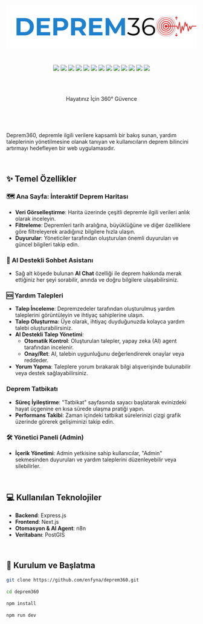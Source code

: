 
<p align="center">
  <img src="public/depremLogo.png"/>
</p>
<h1 align="center">
</h1>
<p align="center">
  <img src=https://img.shields.io/badge/next%20js-000000?style=for-the-badge&logo=nextdotjs&logoColor=white>
  <img src=https://img.shields.io/badge/Tailwind_CSS-38B2AC?style=for-the-badge&logo=tailwind-css&logoColor=white>
  <img src=https://img.shields.io/badge/Leaflet-199900?style=for-the-badge&logo=Leaflet&logoColor=white>
  <img src=https://img.shields.io/badge/JWT-000000?style=for-the-badge&logo=JSON%20web%20tokens&logoColor=white>
  <img src=https://img.shields.io/badge/mail-D14836?style=for-the-badge&logo=gmail&logoColor=white>
  <img src=https://img.shields.io/badge/shadcn%2Fui-000000?style=for-the-badge&logo=shadcnui&logoColor=white>
  <img src=https://img.shields.io/badge/Canva-%2300C4CC.svg?&style=for-the-badge&logo=Canva&logoColor=white>
  <img src=https://img.shields.io/badge/React-20232A?style=for-the-badge&logo=react&logoColor=61DAFB>
  <img src=https://img.shields.io/badge/TypeScript-007ACC?style=for-the-badge&logo=typescript&logoColor=white>
  <img src=https://img.shields.io/badge/Vercel-000000?style=for-the-badge&logo=vercel&logoColor=white>
  <img src=https://img.shields.io/badge/github%20copilot-000000?style=for-the-badge&logo=githubcopilot&logoColor=white>
  <img src=https://img.shields.io/badge/ChatGPT-74aa9c?style=for-the-badge&logo=openai&logoColor=white>
  <img src=https://img.shields.io/badge/Google%20Gemini-8E75B2?style=for-the-badge&logo=googlegemini&logoColor=white>
</p>
<br><br>
<p align="center">
  Hayatınız İçin 360° Güvence
</p>
<br>
<br>
<br>

Deprem360, depremle ilgili verilere kapsamlı bir bakış sunan, yardım taleplerinin yönetilmesine olanak tanıyan ve kullanıcıların deprem bilincini artırmayı hedefleyen bir web uygulamasıdır.

<br>

## ✨ Temel Özellikler

### 🗺️ Ana Sayfa: İnteraktif Deprem Haritası
- **Veri Görselleştirme**: Harita üzerinde çeşitli depremle ilgili verileri anlık olarak inceleyin.
- **Filtreleme**: Depremleri tarih aralığına, büyüklüğüne ve diğer özelliklere göre filtreleyerek aradığınız bilgilere hızla ulaşın.
- **Duyurular**: Yöneticiler tarafından oluşturulan önemli duyuruları ve güncel bilgileri takip edin.

### 🤖 AI Destekli Sohbet Asistanı
- Sağ alt köşede bulunan **AI Chat** özelliği ile deprem hakkında merak ettiğiniz her şeyi sorabilir, anında ve doğru bilgilere ulaşabilirsiniz.

### 🆘 Yardım Talepleri
- **Talep İnceleme**: Depremzedeler tarafından oluşturulmuş yardım taleplerini görüntüleyin ve ihtiyaç sahiplerine ulaşın.
- **Talep Oluşturma**: Üye olarak, ihtiyaç duyduğunuzda kolayca yardım talebi oluşturabilirsiniz.
- **AI Destekli Talep Yönetimi**:
    - **Otomatik Kontrol**: Oluşturulan talepler, yapay zeka (AI) agent tarafından incelenir.
    - **Onay/Ret**: AI, talebin uygunluğunu değerlendirerek onaylar veya reddeder.
- **Yorum Yapma**: Taleplere yorum bırakarak bilgi alışverişinde bulunabilir veya destek sağlayabilirsiniz.

###  Deprem Tatbikatı
- **Süreç İyileştirme**: "Tatbikat" sayfasında sayacı başlatarak evinizdeki hayat üçgenine en kısa sürede ulaşma pratiği yapın.
- **Performans Takibi**: Zaman içindeki tatbikat sürelerinizi çizgi grafik üzerinde görerek gelişiminizi takip edin.

### 🛠️ Yönetici Paneli (Admin)
- **İçerik Yönetimi**: Admin yetkisine sahip kullanıcılar, "Admin" sekmesinden duyuruları ve yardım taleplerini düzenleyebilir veya silebilirler.

<br>

## 💻 Kullanılan Teknolojiler

-   **Backend**: Express.js
-   **Frontend**: Next.js
-   **Otomasyon & AI Agent**: n8n
-   **Veritabanı**: PostGIS

<br>

## 🚀 Kurulum ve Başlatma

```bash
git clone https://github.com/enfyna/deprem360.git
```

```bash
cd deprem360
```

```bash
npm install
```

```bash
npm run dev
```
